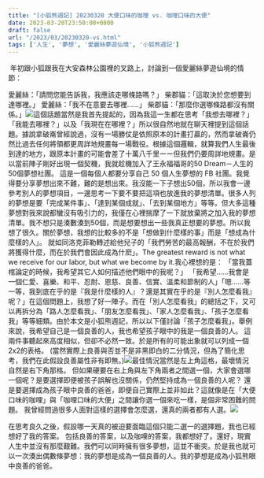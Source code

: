 ```yaml
---
title: "[小狐熊週記] 20230320 大便口味的咖哩 vs. 咖哩口味的大便"
date: 2023-03-20T23:50:00+0800
draft: false
url: "/2023/03/20230320-vs.html"
tags: ['人生', '夢想', '愛麗絲夢遊仙境', '小狐熊週記']
---
```


 年初跟小狐跟我在大安森林公園裡的叉路上，討論到一個愛麗絲夢遊仙境的情節：

愛麗絲：「請問您能告訴我，我應該走哪條路嗎？」
柴郡貓：「這取決於您想要到達哪裡。」
愛麗絲：「我不在意要去哪裡……」
柴郡貓：「那麼你選哪條路都沒有關係。」![](https://blogger.googleusercontent.com/img/proxy/AVvXsEhdApMYxlWSV1CoCPLKMsj2wr1hb1H10SIFySqhXBBXhrEgiNdyJ9tGv1RGtQV8Mg0oWfod6k9UUmufjLdrXklNwqN0iGjMv0nnAvByABZkJ6zsCmhmA0vDA9L7mCWTtOuJVqJaPQnqBSUVM4uPbMInqDE6_qdDz9khQgsjI7HAVNM0Tbf3wJqi-jk1cbr6cVJvInxFpTIBxRFmRj2uhWIdELELrFj7bjPe=s0-d-e1-ft)這個話題當然是我首先提起的，因為我這一生都在思考「我想去哪裡？」「我能去哪裡？」以及「我現在在哪裡？」所以很自然地就在聊天裡提到這個話題。據說拿破崙曾經說過，沒有一場勝仗是依照原本的計畫打贏的，然而拿破崙仍然比過去任何將領都更周詳地規畫每一場戰役。根據這個邏輯，就算我們人生最後到達的地方，跟原本計畫的可能會差了十萬八千里ーー但我們仍要周詳地規畫。是以當前陣子剛好出現一個契機，我就趁機加入了王永福福哥的50 Dream－人生的50個夢想社團。 這是一個每個人都要分享自己 50 個人生夢想的 FB 社團。我覺得要分享夢想出來不難，難的是想出來。我沒能一下子想出50個，所以我會一邊參考別人的夢想項目，一邊思考一下要不要把這項也放進我的夢想清單。很多人列的夢想是要「完成某件事」、「達到某個成就」、「去到某個地方」等等。但大多這種夢想對我來說都蠻沒有吸引力的，我僅在心裡揣摩了一下就放棄將之加入我的夢想清單。我不想只是湊數湊到50個，而是想要想出一些我真正想要的夢想。所以我想了很久。關於夢想，我想的比較多的不是「想做到什麼樣的事」而是「想成為什麼樣的人」。 就如同洛克菲勒轉述給他兒子的「我們勞苦的最高報酬，不在於我們將獲得什麼，而在於我們會因此成為什麽」。The greatest reward is not what we receive for our labor, but what we become by it.我心裡想的是：
「當我蓋棺論定的時候，我希望其它人如何描述他們眼中的我呢？」
「我希望……我會是一個仁愛、喜樂、和平、忍耐、恩慈、良善、信實、溫柔和節制的人」「嗯……等一等，我到底在乎的是『我是什麼樣的人』？還是其實在乎的是『別人怎麼看我』呢？」在這個問題上，我想了好一陣子。而在「別人怎麼看我」的總括之下，又可以再拆分為「路人怎麼看我」、「朋友怎麼看我」、「家人怎麼看我」、「孩子怎麼看我」等等細類。由於本文是小狐熊週記，所以以下僅討論「孩子怎麼看我」。舉例來說，我希望自己是一個良善的人，我也希望孩子眼中的我是一個良善的人。
這兩件事聽起來高度相似，但卻不必然一致。於是所有的可能出象就可以列成一個2x2的表格。
(當然實際上良善與否並不是非黑即白的二分情況，但為了簡化思考，我們在此假設良善屬性非有即無。)![](https://blogger.googleusercontent.com/img/proxy/AVvXsEjYxi3FC1d96LIy3PMDB3GXrvvW2E31z1miJHSNwZZlnDTpNNvtV18g2PHwUVoxDMb4kZDGURaxiGea-x8CCjqpKlvxOl_OABIRVMpeYGRCQ4QPzUMf43V9hgc8DAT7kBrHyev6iiN5c2hA-H-SifjtiOwgXAX9AkWGJsJDLAyVrInvcjU7tbOkUilWqvY4L5gMz58nA9XbsdRsL7FZwiNyNX1_9LFj9xyN=s0-d-e1-ft)最佳情況當然是左上角這格，最壞情況自然是右下角那格。
但如果硬要在右上角與左下角兩者之間選一個，大家會選哪一個呢？是要選擇即便被孩子誤解也沒關係，仍然堅持成為一個良善的人呢？
還是要選擇成為孩子眼中良善的爸爸，即便自己實際上並非如此？這就像是在「大便口味的咖哩」與「咖哩口味的大便」之間讓你選一個來吃一樣，是個非常困難的問題。 我曾經問過很多人面對這樣的選擇會怎麼選，還真的兩者都有人選。![](https://blogger.googleusercontent.com/img/b/R29vZ2xl/AVvXsEhlgaN-JYFFkSs-yDbnqrOhKTbHBMKN3hFypcTawMhUvK6BIPnjqGUvgVIPyK_YBNhfGatBBCW3KAhTKhora5lZiAUdM1zg-cQZSiDnG3HRQp9KQPf2iauLVqxUcMk8f_XGtISlACooSkZ1oI0Ta6DslrX8lj55hZSvQgtXhHSlvvlk2HIj69p89l_a/s320/image.png)

在思考良久之後，假設哪一天真的被迫要面臨這個只能二選一的選擇題，我也已經想好了我的答案。 包括良善的答案，以及咖哩的答案，我都想好了。還好，現實人生中並沒有那麼艱難。我們可以同時擁有很多夢想，這並不衝突。於是我也就可以一次湊出偶數條夢想：我的夢想是成為一個良善的人。我的夢想是成為小狐熊眼中良善的爸爸。
